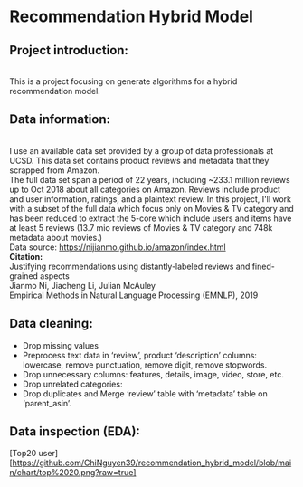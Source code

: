 # Recommendation Hybrid Model
## Project introduction:
<br>This is a project focusing on generate algorithms for a hybrid recommendation model.
<br>
## Data information:
<br> I use an available data set provided by a group of data professionals at UCSD. This data set contains product reviews and metadata that they scrapped from Amazon.
<br> The full data set span a period of 22 years, including ~233.1 million reviews up to Oct 2018 about all categories on Amazon. Reviews include product and user information, ratings, and a plaintext review. In this project, I'll work with a subset of the full data which focus only on Movies & TV category and has been reduced to extract the 5-core which include users and items have at least 5 reviews (13.7 mio reviews of Movies & TV category and 748k metadata about movies.)
<br>Data source: https://nijianmo.github.io/amazon/index.html
<br><b>Citation:</b>
<br>
Justifying recommendations using distantly-labeled reviews and fined-grained aspects
<br>Jianmo Ni, Jiacheng Li, Julian McAuley
<br>Empirical Methods in Natural Language Processing (EMNLP), 2019
## Data cleaning:
- Drop missing values
- Preprocess text data in ‘review’, product ‘description’ columns: lowercase, remove punctuation, remove digit, remove stopwords.
- Drop unnecessary columns: features, details, image, video, store, etc.
- Drop unrelated categories:
- Drop duplicates and Merge ‘review’ table with ‘metadata’ table on ‘parent_asin’.
## Data inspection (EDA):
[Top20 user][https://github.com/ChiNguyen39/recommendation_hybrid_model/blob/main/chart/top%2020.png?raw=true]



